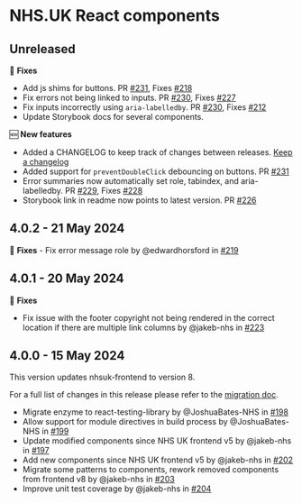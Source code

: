 # NHS.UK React components

## Unreleased

:wrench: **Fixes**

* Add js shims for buttons. PR [#231](https://github.com/NHSDigital/nhsuk-react-components/pull/231), Fixes [#218](https://github.com/NHSDigital/nhsuk-react-components/issues/218)
* Fix errors not being linked to inputs. PR [#230](https://github.com/NHSDigital/nhsuk-react-components/pull/230), Fixes [#227](https://github.com/NHSDigital/nhsuk-react-components/issues/227)
* Fix inputs incorrectly using `aria-labelledby`. PR [#230](https://github.com/NHSDigital/nhsuk-react-components/pull/230), Fixes [#212](https://github.com/NHSDigital/nhsuk-react-components/issues/212)
* Update Storybook docs for several components.

:new: **New features**

* Added a CHANGELOG to keep track of changes between releases. [Keep a changelog](https://keepachangelog.com)
* Added support for `preventDoubleClick` debouncing on buttons. PR [#231](https://github.com/NHSDigital/nhsuk-react-components/pull/231)
* Error summaries now automatically set role, tabindex, and aria-labelledby. PR [#229](https://github.com/NHSDigital/nhsuk-react-components/pull/237), Fixes [#228](https://github.com/NHSDigital/nhsuk-react-components/issues/229)
* Storybook link in readme now points to latest version. PR [#226](https://github.com/NHSDigital/nhsuk-react-components/pull/226)

## 4.0.2 - 21 May 2024

:wrench: **Fixes**
*-* Fix error message role by @edwardhorsford in [#219](https://github.com/NHSDigital/nhsuk-react-components/pull/219)

## 4.0.1 - 20 May 2024

:wrench: **Fixes**

* Fix issue with the footer copyright not being rendered in the correct location if there are multiple link columns by @jakeb-nhs in [#223](https://github.com/NHSDigital/nhsuk-react-components/pull/223)

## 4.0.0 - 15 May 2024

This version updates nhsuk-frontend to version 8.

For a full list of changes in this release please refer to the [migration doc](https://github.com/NHSDigital/nhsuk-react-components/blob/feature/nhsuk-frontend-v8/docs/upgrade-to-4.0.md).

* Migrate enzyme to react-testing-library by @JoshuaBates-NHS in [#198](https://github.com/NHSDigital/nhsuk-react-components/pull/198)
* Allow support for module directives in build process by @JoshuaBates-NHS in [#199](https://github.com/NHSDigital/nhsuk-react-components/pull/199)
* Update modified components since NHS UK frontend v5 by @jakeb-nhs in [#197](https://github.com/NHSDigital/nhsuk-react-components/pull/197)
* Add new components since NHS UK frontend v5 by @jakeb-nhs in [#202](https://github.com/NHSDigital/nhsuk-react-components/pull/202)
* Migrate some patterns to components, rework removed components from frontend v8 by @jakeb-nhs in [#203](https://github.com/NHSDigital/nhsuk-react-components/pull/203)
* Improve unit test coverage by @jakeb-nhs in [#204](https://github.com/NHSDigital/nhsuk-react-components/pull/204)
